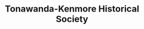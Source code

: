 ---
layout: repo
title: "Tonawanda-Kenmore Historical Society"
id: 21015
permalink: repos/21015/
---